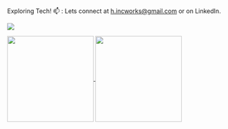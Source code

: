 Exploring Tech!
📫 : Lets connect at h.incworks@gmail.com or on LinkedIn.

![](https://komarev.com/ghpvc/?username=harry3201&color=yellow&abbreviated=true&label=SEEN+BY&style=plastic)

<a href="https://github.com/anuraghazra/github-readme-stats">
  <img height=200 align="center" src="https://github-readme-stats.vercel.app/api?username=harry3201&show_icons=true&theme=aura" />
</a>
<a href="https://github.com/anuraghazra/convoychat">
  <img height=200 align="center" src="https://github-readme-stats.vercel.app/api/top-langs/?username=harry3201&layout=compact&langs_count=8&card_width=320" />
</a>






<!---
harry3201/harry3201 is a ✨ special ✨ repository because its `README.md` (this file) appears on your GitHub profile.
You can click the Preview link to take a look at your changes.
--->
